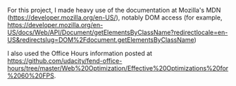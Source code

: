 For this project, I made heavy use of the documentation at Mozilla's MDN (https://developer.mozilla.org/en-US/), notably DOM access (for example, https://developer.mozilla.org/en-US/docs/Web/API/Document/getElementsByClassName?redirectlocale=en-US&redirectslug=DOM%2Fdocument.getElementsByClassName)

I also used the Office Hours information posted at https://github.com/udacity/fend-office-hours/tree/master/Web%20Optimization/Effective%20Optimizations%20for%2060%20FPS.
